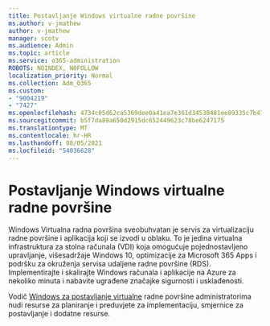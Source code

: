 ```yaml
---
title: Postavljanje Windows virtualne radne površine
ms.author: v-jmathew
author: v-jmathew
manager: scotv
ms.audience: Admin
ms.topic: article
ms.service: o365-administration
ROBOTS: NOINDEX, NOFOLLOW
localization_priority: Normal
ms.collection: Adm_O365
ms.custom:
- "9004219"
- "7427"
ms.openlocfilehash: 4734c05d62ca5369dee0a41ea7e361d34538481ee89335c7b47dfe4e9d2966cd
ms.sourcegitcommit: b5f7da89a650d2915dc652449623c78be6247175
ms.translationtype: MT
ms.contentlocale: hr-HR
ms.lasthandoff: 08/05/2021
ms.locfileid: "54036628"
---
```

# <a name="set-up-windows-virtual-desktop"></a>Postavljanje Windows virtualne radne površine

Windows Virtualna radna površina sveobuhvatan je servis za virtualizaciju radne površine i aplikacija koji se izvodi u oblaku. To je jedina virtualna infrastruktura za stolna računala (VDI) koja omogućuje pojednostavljeno upravljanje, višesadržaje Windows 10, optimizacije za Microsoft 365 Apps i podršku za okruženja servisa udaljene radne površine (RDS). Implementirajte i skalirajte Windows računala i aplikacije na Azure za nekoliko minuta i nabavite ugrađene značajke sigurnosti i usklađenosti.

Vodič [Windows za postavljanje virtualne](https://go.microsoft.com/fwlink/?linkid=2146236) radne površine administratorima nudi resurse za planiranje i preduvjete za implementaciju, smjernice za postavljanje i dodatne resurse.
